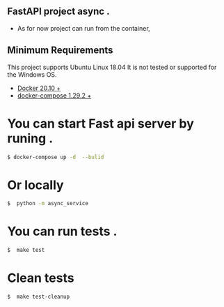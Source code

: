 ## FastAPI project async .

- As for now project can run from the container,

## Minimum Requirements
This project supports Ubuntu Linux 18.04  It is not tested or supported for the Windows OS.

- [Docker 20.10 +](https://docs.docker.com/)
- [docker-compose  1.29.2 + ](https://docs.docker.com/compose/)

 # You can start Fast api server by runing . 

```bash
$ docker-compose up -d  --bulid 
```
# Or locally
```bash
$  python -m async_service
```
 # You can run tests . 

```bash
$  make test 
```

# Clean tests

```bash
$  make test-cleanup
```
